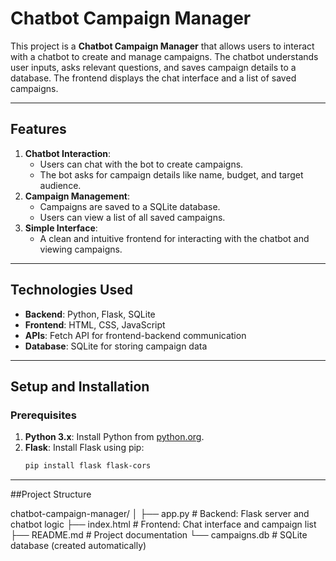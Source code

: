 # Chatbot Campaign Manager

This project is a **Chatbot Campaign Manager** that allows users to interact with a chatbot to create and manage campaigns. The chatbot understands user inputs, asks relevant questions, and saves campaign details to a database. The frontend displays the chat interface and a list of saved campaigns.

---

## Features
1. **Chatbot Interaction**:
   - Users can chat with the bot to create campaigns.
   - The bot asks for campaign details like name, budget, and target audience.
2. **Campaign Management**:
   - Campaigns are saved to a SQLite database.
   - Users can view a list of all saved campaigns.
3. **Simple Interface**:
   - A clean and intuitive frontend for interacting with the chatbot and viewing campaigns.

---

## Technologies Used
- **Backend**: Python, Flask, SQLite
- **Frontend**: HTML, CSS, JavaScript
- **APIs**: Fetch API for frontend-backend communication
- **Database**: SQLite for storing campaign data

---

## Setup and Installation

### Prerequisites
1. **Python 3.x**: Install Python from [python.org](https://www.python.org/).
2. **Flask**: Install Flask using pip:
   ```bash
   pip install flask flask-cors

---

##Project Structure

chatbot-campaign-manager/
│
├── app.py                # Backend: Flask server and chatbot logic
├── index.html            # Frontend: Chat interface and campaign list
├── README.md             # Project documentation
└── campaigns.db          # SQLite database (created automatically)
